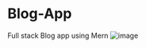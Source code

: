 # Blog-App
Full stack Blog app using Mern 
![image](https://github.com/user-attachments/assets/74d5d01c-1ac6-414d-9ecf-33f1249d2fe4)
